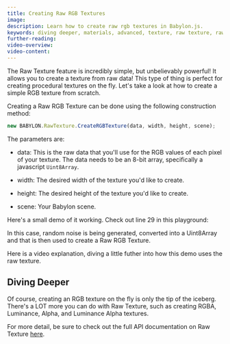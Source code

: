 ```yaml
---
title: Creating Raw RGB Textures
image: 
description: Learn how to create raw rgb textures in Babylon.js.
keywords: diving deeper, materials, advanced, texture, raw texture, raw
further-reading:
video-overview:
video-content:
---
```


The Raw Texture feature is incredibly simple, but unbelievably powerful! It allows you to create a texture from raw data! This type of thing is perfect for creating procedural textures on the fly. Let's take a look at how to create a simple RGB texture from scratch.

Creating a Raw RGB Texture can be done using the following construction method:

```javascript
new BABYLON.RawTexture.CreateRGBTexture(data, width, height, scene);
```

The parameters are:

* data: This is the raw data that you'll use for the RGB values of each pixel of your texture. The data needs to be an 8-bit array, specifically a javascript `Uint8Array`.

* width: The desired width of the texture you'd like to create.

* height: The desired height of the texture you'd like to create.

* scene: Your Babylon scene.

Here's a small demo of it working. Check out line 29 in this playground: <Playground id="#3TM0BZ" title="Raw Texture Noise Terrain Example" description="Simple example of using noise data to generate an rgb texture, used as a height map to displace a mesh for a terrain effect." image="/img/playgroundsAndNMEs/features/divingDeeperRawTexture1.jpg"/>

In this case, random noise is being generated, converted into a Uint8Array and that is then used to create a Raw RGB Texture.

Here is a video explanation, diving a little futher into how this demo uses the raw texture.

<Youtube id="YKqXcrWliww"/>

## Diving Deeper

Of course, creating an RGB texture on the fly is only the tip of the iceberg. There's a LOT more you can do with Raw Texture, such as creating RGBA, Luminance, Alpha, and Luminance Alpha textures.

For more detail, be sure to check out the full API documentation on Raw Texture [here](/typedoc/classes/babylon.rawtexture).
